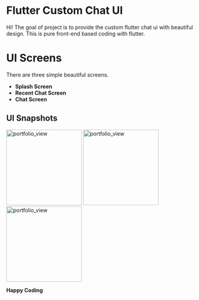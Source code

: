 # Flutter Custom Chat UI

Hi! The goal of project is to provide the custom flutter chat ui with beautiful design. This is pure front-end based coding with flutter. 


# UI Screens

There are three simple beautiful screens.
- **Splash Screen**
-  **Recent Chat Screen**
-  **Chat Screen**

## UI Snapshots
<img width="200" alt="portfolio_view" src="https://firebasestorage.googleapis.com/v0/b/mywebsite-6b38e.appspot.com/o/Github%20Projects%2FFlutterCustomChatUi%2FScreenshot_20200129-040711%5B1%5D.png?alt=media&token=36766316-d362-4214-b3c4-14cf12d79fb4">
<img width="200" alt="portfolio_view" src="https://firebasestorage.googleapis.com/v0/b/mywebsite-6b38e.appspot.com/o/Github%20Projects%2FFlutterCustomChatUi%2FScreenshot_20200129-040722%5B1%5D.png?alt=media&token=345c8f79-3b9c-43aa-af6c-0af2b95187e4">
<img width="200" alt="portfolio_view" src="https://firebasestorage.googleapis.com/v0/b/mywebsite-6b38e.appspot.com/o/Github%20Projects%2FFlutterCustomChatUi%2FScreenshot_20200129-040735%5B1%5D.png?alt=media&token=e70b3eb8-d68a-4c01-b11b-c3701de4d6e4">


**Happy Coding**
